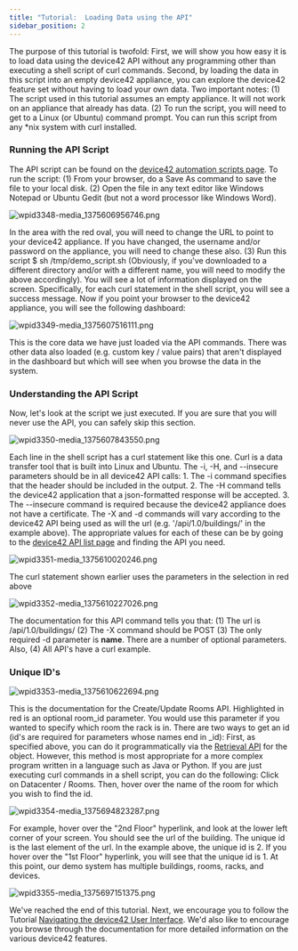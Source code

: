```yaml
---
title: "Tutorial:  Loading Data using the API"
sidebar_position: 2
---
```


The purpose of this tutorial is twofold: First, we will show you how easy it is to load data using the device42 API without any programming other than executing a shell script of curl commands. Second, by loading the data in this script into an empty device42 appliance, you can explore the device42 feature set without having to load your own data. Two important notes: (1) The script used in this tutorial assumes an empty appliance. It will not work on an appliance that already has data. (2) To run the script, you will need to get to a Linux (or Ubuntu) command prompt. You can run this script from any \*nix system with curl installed.

### Running the API Script

The API script can be found on the [device42 automation scripts page](https://github.com/device42/demo-data-shell-scripts). To run the script: (1) From your browser, do a Save As command to save the file to your local disk. (2) Open the file in any text editor like Windows Notepad or Ubuntu Gedit (but not a word processor like Windows Word).

![wpid3348-media_1375606956746.png](/assets/images/wpid3348-media_1375606956746.png)

In the area with the red oval, you will need to change the URL to point to your device42 appliance. If you have changed, the username and/or password on the appliance, you will need to change these also. (3) Run this script $ sh /tmp/demo\_script.sh (Obviously, if you've downloaded to a different directory and/or with a different name, you will need to modify the above accordingly). You will see a lot of information displayed on the screen. Specifically, for each curl statement in the shell script, you will see a success message. Now if you point your browser to the device42 appliance, you will see the following dashboard:

![wpid3349-media_1375607516111.png](/assets/images/wpid3349-media_1375607516111.png)

This is the core data we have just loaded via the API commands. There was other data also loaded (e.g. custom key / value pairs) that aren't displayed in the dashboard but which will see when you browse the data in the system.

### Understanding the API Script

Now, let's look at the script we just executed. If you are sure that you will never use the API, you can safely skip this section.

![wpid3350-media_1375607843550.png](/assets/images/wpid3350-media_1375607843550.png)

Each line in the shell script has a curl statement like this one. Curl is a data transfer tool that is built into Linux and Ubuntu. The -i, -H, and --insecure parameters should be in all device42 API calls: 1. The -i command specifies that the header should be included in the output. 2. The -H command tells the device42 application that a json-formatted response will be accepted. 3. The --insecure command is required because the device42 appliance does not have a certificate. The -X and -d commands will vary according to the device42 API being used as will the url (e.g. '/api/1.0/buildings/' in the example above). The appropriate values for each of these can be by going to the [device42 API list page](videos/api-imports-add-create-hardware-models.md) and finding the API you need.

![wpid3351-media_1375610020246.png](/assets/images/wpid3351-media_1375610020246.png)

The curl statement shown earlier uses the parameters in the selection in red above

![wpid3352-media_1375610227026.png](/assets/images/wpid3352-media_1375610227026.png)

The documentation for this API command tells you that: (1) The url is /api/1.0/buildings/ (2) The -X command should be POST (3) The only required -d parameter is **name**. There are a number of optional parameters. Also, (4) All API's have a curl example.

### Unique ID's

![wpid3353-media_1375610622694.png](/assets/images/wpid3353-media_1375610622694.png)

This is the documentation for the Create/Update Rooms API. Highlighted in red is an optional room\_id parameter. You would use this parameter if you wanted to specify which room the rack is in. There are two ways to get an id (id's are required for parameters whose names end in \_id): First, as specified above, you can do it programmatically via the [Retrieval API](getting_started/tutorials/tutorial-loading-data-using-the-api.md) for the object. However, this method is most appropriate for a more complex program written in a language such as Java or Python. If you are just executing curl commands in a shell script, you can do the following: Click on Datacenter / Rooms. Then, hover over the name of the room for which you wish to find the id.

![wpid3354-media_1375694823287.png](/assets/images/wpid3354-media_1375694823287.png)

For example, hover over the "2nd Floor" hyperlink, and look at the lower left corner of your screen. You should see the url of the building. The unique id is the last element of the url. In the example above, the unique id is 2. If you hover over the "1st Floor" hyperlink, you will see that the unique id is 1. At this point, our demo system has multiple buildings, rooms, racks, and devices.

![wpid3355-media_1375697151375.png](/assets/images/wpid3355-media_1375697151375.png)

We've reached the end of this tutorial. Next, we encourage you to follow the Tutorial [Navigating the device42 User Interface](getting_started/tutorials/tutorial-navigating-the-device42-user-interface.md). We'd also like to encourage you browse through the documentation for more detailed information on the various device42 features.
